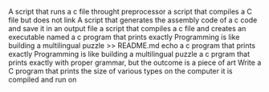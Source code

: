 A script that runs a c file throught preprocessor
a script that compiles a C file but does not link
A script that generates the assembly code of a c code and save it in an output file
a script that compiles a c file and creates an executable named
a c program that prints exactly Programming is like building a multilingual puzzle >> README.md
echo a c program that prints exactly Programming is like building a multilingual puzzle
a c prgram that prints exactly with proper grammar, but the outcome is a piece of art
Write a C program that prints the size of various types on the computer it is compiled and run on
